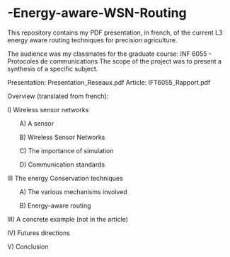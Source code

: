 # -Energy-aware-WSN-Routing
This repository contains my PDF presentation, in french, of the current L3 energy aware routing techniques for precision agriculture.

The audience was my classmates for the graduate course: INF 6055 - Protocoles de communications
The scope of the project was to present a synthesis of a specific subject.

Presentation: Presentation_Reseaux.pdf
Article: IFT6055_Rapport.pdf

Overview (translated from french):

I) Wireless sensor networks


&nbsp;&nbsp;&nbsp;&nbsp;&nbsp;&nbsp;  A) A sensor
  
  
&nbsp;&nbsp;&nbsp;&nbsp;&nbsp;&nbsp;  B) Wireless Sensor Networks
  
  
&nbsp;&nbsp;&nbsp;&nbsp;&nbsp;&nbsp;  C) The importance of simulation 
  
  
&nbsp;&nbsp;&nbsp;&nbsp;&nbsp;&nbsp;  D) Communication standards

II) The energy Conservation techniques


&nbsp;&nbsp;&nbsp;&nbsp;&nbsp;&nbsp;   A) The various mechanisms involved
  
  
&nbsp;&nbsp;&nbsp;&nbsp;&nbsp;&nbsp;  B) Energy-aware routing
  
  
III) A concrete example (not in the article)


IV) Futures directions


V) Conclusion
